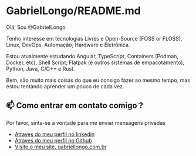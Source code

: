 # GabrielLongo/README.md


Olá, Sou @GabrielLongo

Tenho interesse em tecnologias Livres e Open-Source (FOSS or FLOSS), Linux, DevOps, Automação, Hardware e Eletrônica.

Estou atualmente estudando Angular, TypeScript, Containers (Podman, Docker, etc), Shell Script, Flatpak (e outros sistemas de empacotamento), Python, Java, C/C++ e Rust. 

Bem, são muito mais coisas do que eu consigo fazer ao mesmo tempo, mas estou tentando aprender um pouco de cada vez.

## 📫 Como entrar em contato comigo ? 

Por favor, sinta-se a vontade para me enviar mensagens privadas

- [Atraves do meu perfil no linkedin](https://www.linkedin.com/in/gabriel-longo-8b68041a7/?locale=pt_BR)
- [Atraves do meu perfil no Github](https://github.com/GabrielLongo)
- [Visite o meu site, gabriellongo.com.br](https://gabriellongo.com.br)


<!---
GabrielLongo/GabrielLongo is a ✨ special ✨ repository because its `README.md` (this file) appears on your GitHub profile.
You can click the Preview link to take a look at your changes.
--->
